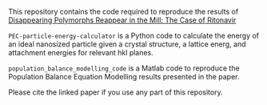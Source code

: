 This repository contains the code required to reproduce the results of [Disappearing Polymorphs Reappear in the Mill: The Case of Ritonavir](https://chemrxiv.org/engage/chemrxiv/article-details/645112f307c3f0293717c139)

```PEC-particle-energy-calculator``` is a Python code to calculate the energy of an ideal nanosized particle given a crystal structure, a lattice energ, and attachment energies for relevant hkl planes.

```population_balance_modelling_code``` is a Matlab code to reproduce the Population Balance Equation Modelling results presented in the paper. 

Please cite the linked paper if you use any part of this repository.
